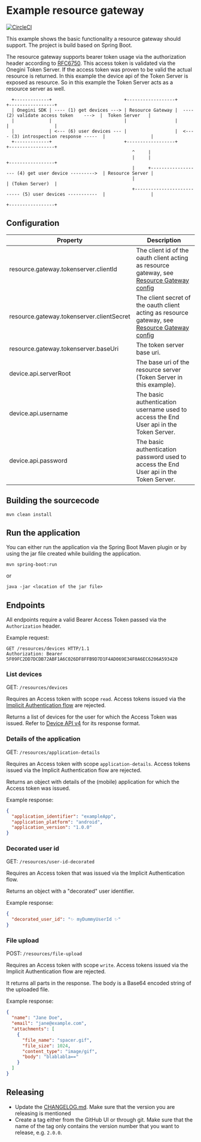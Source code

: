 # Example resource gateway

[![CircleCI](https://circleci.com/gh/Onegini/example-resource-gateway.svg?style=shield&circle-token=6136616c3a42e02dbc404ba9fb568c493f0dc969)](https://circleci.com/gh/Onegini/example-resource-gateway)

This example shows the basic functionality a resource gateway should support. The project is build based on Spring Boot.

The resource gateway supports bearer token usage via the authorization header according to [RFC6750](https://tools.ietf.org/html/rfc6750). This access token is
validated via the Onegini Token Server. If the access token was proven to be valid the actual resource is returned. In this example the device api of the Token
Server is exposed as resource. So in this example the Token Server acts as a resource server as well.

```
  +-------------+                           +------------------+                                          +-----------------+
  | Onegini SDK | ---- (1) get devices ---> | Resource Gateway |  ---- (2) validate access token    --->  |  Token Server   |
  |             |                           |                  |                                          |                 |
  |             | <--- (6) user devices --- |                  |  <---- (3) introspection response -----  |                 |
  +-------------+                           +------------------+                                          +-----------------+
                                               ^     |
                                               |     |                                                    +-----------------+
                                               |     +------------------- (4) get user device --------->  | Resource Server |
                                               |                                                          | (Token Server)  |
                                               +--------------------------- (5) user devices -----------  |                 |
                                                                                                          +-----------------+
```

## Configuration

| Property                                  | Description                                                                                                                                                                                                    |
|-------------------------------------------|----------------------------------------------------------------------------------------------------------------------------------------------------------------------------------------------------------------|
| resource.gateway.tokenserver.clientId     | The client id of the oauth client acting as resource gateway, see [Resource Gateway config](https://docs.onegini.com/public/token-server/topics/general-app-config/resource-gateway/resource-gateway.html)     |
| resource.gateway.tokenserver.clientSecret | The client secret of the oauth client acting as resource gateway, see [Resource Gateway config](https://docs.onegini.com/public/token-server/topics/general-app-config/resource-gateway/resource-gateway.html) |
| resource.gateway.tokenserver.baseUri      | The token server base uri.                                                                                                                                                                                     |
| device.api.serverRoot                     | The base uri of the resource server (Token Server in this example).                                                                                                                                            |
| device.api.username                       | The basic authentication username used to access the End User api in the Token Server.                                                                                                                                                      |
| device.api.password                       | The basic authentication password used to access the End User api in the Token Server.                                                                                                                                                      |

## Building the sourcecode

`mvn clean install`

## Run the application

You can either run the application via the Spring Boot Maven plugin or by using the jar file created while building the application.

`mvn spring-boot:run`

or

`java -jar <location of the jar file>`

## Endpoints

All endpoints require a valid Bearer Access Token passed via the `Authorization` header.

Example request:

```http request
GET /resources/devices HTTP/1.1
Authorization: Bearer 5F09FC2DD7DCDB72ABF1A6C026DF8FFB9D7D1F4AD069E34F0A6EC6206A593420
```

### List devices

GET: `/resources/devices`

Requires an Access token with scope `read`. Access tokens issued via
the [Implicit Authentication flow](https://docs.onegini.com/msp/stable/token-server/topics/mobile-apps/implicit-authentication/implicit-authentication.html) are
rejected.

Returns a list of devices for the user for which the Access Token was issued. Refer
to [Device API v4](https://docs.onegini.com/msp/stable/token-server/api-reference/end-user/device-v4.html) for its response format.

### Details of the application

GET: `/resources/application-details`

Requires an Access token with scope `application-details`.  Access tokens issued via the Implicit Authentication flow are rejected.

Returns an object with details of the (mobile) application for which the Access token was issued.

Example response:

```json
{
  "application_identifier": "exampleApp",
  "application_platform": "android",
  "application_version": "1.0.0"
}
```

### Decorated user id

GET: `/resources/user-id-decorated`

Requires an Access token that was issued via the Implicit Authentication flow.

Returns an object with a "decorated" user identifier.

Example response:

```json
{
  "decorated_user_id": "✨ myDummyUserId ✨"
}
```

### File upload

POST: `/resources/file-upload`

Requires an Access token with scope `write`.  Access tokens issued via the Implicit Authentication flow are rejected.

It returns all parts in the response. The body is a Base64 encoded string of the uploaded file. 

Example response: 

```json
{
  "name": "Jane Doe",
  "email": "jane@example.com",
  "attachments": [
    {
      "file_name": "spacer.gif",
      "file_size": 1024,
      "content_type": "image/gif",
      "body": "blablabla=="
    }
  ]
}
```

## Releasing

- Update the [CHANGELOG.md](CHANGELOG.md). Make sure that the version you are releasing is mentioned
- Create a tag either from the GitHub UI or through git. Make sure that the name of the tag only contains the version number that you want to release,
  e.g. `2.0.0`.
